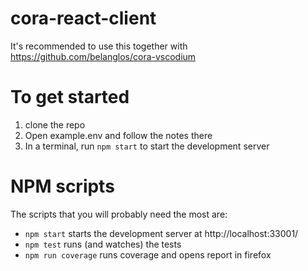 # cora-react-client

It's recommended to use this together with https://github.com/belanglos/cora-vscodium

# To get started
1. clone the repo
2. Open example.env and follow the notes there
3. In a terminal, run `npm start` to start the development server


# NPM scripts

The scripts that you will probably need the most are:
- `npm start` starts the development server at http://localhost:33001/
- `npm test` runs (and watches) the tests
- `npm run coverage` runs coverage and opens report in firefox 
